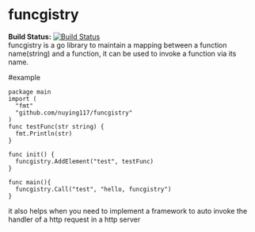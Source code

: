 # funcgistry


**Build Status:** [![Build Status](https://travis-ci.org/nuying117/funcgistry.svg?branch=master)](https://travis-ci.org/nuying117/funcgistry)  
funcgistry is a go library to maintain a mapping between a function name(string) and a function, it can be used to invoke a function via its name.

#example
```
package main
import (
  "fmt"
  "github.com/nuying117/funcgistry"
)
func testFunc(str string) {
  fmt.Println(str)
}

func init() {
  funcgistry.AddElement("test", testFunc)
}

func main(){
  funcgistry.Call("test", "hello, funcgistry")
}
```

it also helps when you need to implement a framework to auto invoke the handler of a http request in a http server
